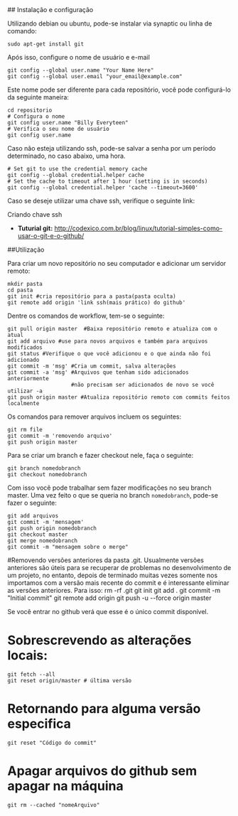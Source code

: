 <a name="Instalação e configuração"/>
## Instalação e configuração

Utilizando debian ou ubuntu, pode-se instalar via synaptic ou linha de comando:

	sudo apt-get install git

Após isso, configure o nome de usuário e e-mail

	git config --global user.name "Your Name Here"
	git config --global user.email "your_email@example.com"

Este nome pode ser diferente para cada repositório, você pode configurá-lo da seguinte maneira:

	cd repositorio
	# Configura o nome
	git config user.name "Billy Everyteen"
	# Verifica o seu nome de usuário
	git config user.name

Caso não esteja utilizando ssh, pode-se salvar a senha por um período determinado, no caso abaixo, uma hora.

	# Set git to use the credential memory cache
	git config --global credential.helper cache
	# Set the cache to timeout after 1 hour (setting is in seconds)
	git config --global credential.helper 'cache --timeout=3600'

Caso se deseje utilizar uma chave ssh, verifique o seguinte link:

Criando chave ssh

- **Tuturial git:** <http://codexico.com.br/blog/linux/tutorial-simples-como-usar-o-git-e-o-github/>


<a name="Utilização"/>
##Utilização 

Para criar um novo repositório no seu computador e adicionar um servidor remoto:

	mkdir pasta
	cd pasta
	git init #cria repositório para a pasta(pasta oculta)
	git remote add origin 'link ssh(mais prático) do github'

Dentre os comandos de workflow, tem-se o seguinte:

	git pull origin master	#Baixa repositório remoto e atualiza com o atual
	git add arquivo #use para novos arquivos e também para arquivos modificados
	git status #Verifique o que você adicionou e o que ainda não foi adicionado
	git commit -m 'msg'	#Cria um commit, salva alterações
	git commit -a 'msg' #Arquivos que tenham sido adicionados anteriormente 
						#não precisam ser adicionados de novo se você utilizar -a
	git push origin master #Atualiza repositório remoto com commits feitos localmente


Os comandos para remover arquivos incluem os seguintes:

	git rm file
	git commit -m 'removendo arquivo'
	git push origin master

Para se criar um branch e fazer checkout nele, faça o seguinte:

	git branch nomedobranch
	git checkout nomedobranch

Com isso você pode trabalhar sem fazer modificações no seu branch master. Uma vez feito o que se queria no branch `nomedobranch`, pode-se fazer o seguinte:

	git add arquivos
	git commit -m 'mensagem'
	git push origin nomedobranch
	git checkout master
	git merge nomedobranch
	git commit -m "mensagem sobre o merge"
	
#Removendo versões anteriores da pasta .git.
Usualmente versões anteriores são úteis para se recuperar de problemas no desenvolvimento de um projeto, no entanto, depois de terminado muitas vezes somente nos importamos com a versão mais recente do commit e é interessante eliminar as versões anteriores. Para isso:
    rm -rf .git
    git init
    git add .
    git commit -m "Initial commit"
    git remote add origin <github-uri>
    git push -u --force origin master
    
Se você entrar no github verá que esse é o único commit disponível.

# Sobrescrevendo as alterações locais:
    git fetch --all
    git reset origin/master # última versão

# Retornando para alguma versão especifica
    git reset "Código do commit"

# Apagar arquivos do github sem apagar na máquina
    git rm --cached "nomeArquivo"

